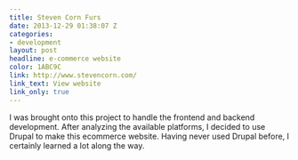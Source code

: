 ```yaml
---
title: Steven Corn Furs
date: 2013-12-29 01:38:07 Z
categories:
- development
layout: post
headline: e-commerce website
color: 1ABC9C
link: http://www.stevencorn.com/
link_text: View website
link_only: true
---
```


I was brought onto this project to handle the frontend and backend development. After analyzing the available platforms, I decided to use Drupal to make this ecommerce website. Having never used Drupal before, I certainly learned a lot along the way.
